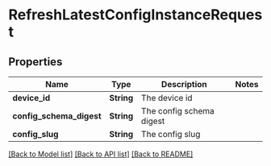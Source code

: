 # RefreshLatestConfigInstanceRequest

## Properties

Name | Type | Description | Notes
------------ | ------------- | ------------- | -------------
**device_id** | **String** | The device id | 
**config_schema_digest** | **String** | The config schema digest | 
**config_slug** | **String** | The config slug | 

[[Back to Model list]](../README.md#documentation-for-models) [[Back to API list]](../README.md#documentation-for-api-endpoints) [[Back to README]](../README.md)


